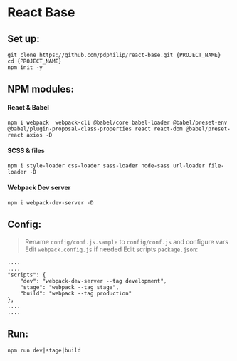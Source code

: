 # React Base

## Set up:

	git clone https://github.com/pdphilip/react-base.git {PROJECT_NAME}
	cd {PROJECT_NAME}
	npm init -y
	
## NPM modules:    
#### React & Babel    
	npm i webpack  webpack-cli @babel/core babel-loader @babel/preset-env @babel/plugin-proposal-class-properties react react-dom @babel/preset-react axios -D

#### SCSS & files   
	npm i style-loader css-loader sass-loader node-sass url-loader file-loader -D
#### Webpack Dev server
	npm i webpack-dev-server -D
	
## Config:	
> Rename `config/conf.js.sample` to `config/conf.js` and configure vars
> Edit `webpack.config.js` if needed
> Edit scripts `package.json`:	

	....
	....
	"scripts": {
    	"dev": "webpack-dev-server --tag development",
    	"stage": "webpack --tag stage",
    	"build": "webpack --tag production"
	},
	....
	.... 
	
## Run:
	npm run dev|stage|build
